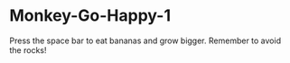 # Monkey-Go-Happy-1
Press the space bar to eat bananas and grow bigger. Remember to avoid the rocks!
